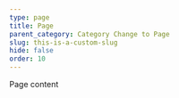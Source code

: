 ```yaml
---
type: page
title: Page
parent_category: Category Change to Page
slug: this-is-a-custom-slug
hide: false
order: 10
---
```

Page content
